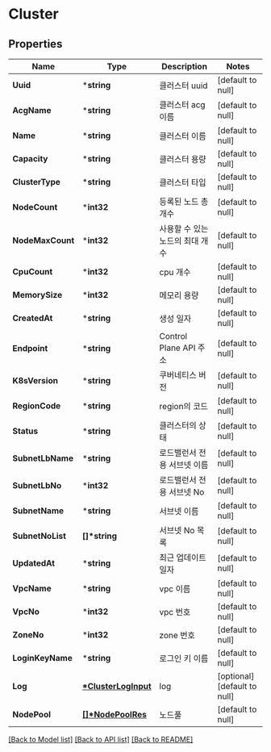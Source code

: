 # Cluster

## Properties
Name | Type | Description | Notes
------------ | ------------- | ------------- | -------------
**Uuid** | ***string** | 클러스터 uuid | [default to null]
**AcgName** | ***string** | 클러스터 acg 이름 | [default to null]
**Name** | ***string** | 클러스터 이름 | [default to null]
**Capacity** | ***string** | 클러스터 용량 | [default to null]
**ClusterType** | ***string** | 클러스터 타입 | [default to null]
**NodeCount** | ***int32** | 등록된 노드 총 개수 | [default to null]
**NodeMaxCount** | ***int32** | 사용할 수 있는 노드의 최대 개수 | [default to null]
**CpuCount** | ***int32** | cpu 개수 | [default to null]
**MemorySize** | ***int32** | 메모리 용량 | [default to null]
**CreatedAt** | ***string** | 생성 일자 | [default to null]
**Endpoint** | ***string** | Control Plane API 주소 | [default to null]
**K8sVersion** | ***string** | 쿠버네티스 버전 | [default to null]
**RegionCode** | ***string** | region의 코드 | [default to null]
**Status** | ***string** | 클러스터의 상태 | [default to null]
**SubnetLbName** | ***string** | 로드밸런서 전용 서브넷 이름 | [default to null]
**SubnetLbNo** | ***int32** | 로드밸런서 전용 서브넷 No | [default to null]
**SubnetName** | ***string** | 서브넷 이름 | [default to null]
**SubnetNoList** | **[]\*string** | 서브넷 No 목록 | [default to null]
**UpdatedAt** | ***string** | 최근 업데이트 일자 | [default to null]
**VpcName** | ***string** | vpc 이름 | [default to null]
**VpcNo** | ***int32** | vpc 번호 | [default to null]
**ZoneNo** | ***int32** | zone 번호 | [default to null]
**LoginKeyName** | ***string** | 로그인 키 이름 | [default to null]
**Log** | **[*ClusterLogInput](ClusterLogInput.md)** | log | [optional] [default to null]
**NodePool** | **[[]\*NodePoolRes](NodePoolRes.md)** | 노드풀 | [default to null]

[[Back to Model list]](../README.md#documentation-for-models) [[Back to API list]](../README.md#documentation-for-api-endpoints) [[Back to README]](../README.md)



